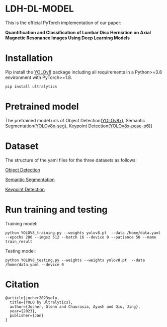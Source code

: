 # LDH-DL-MODEL
This is the official PyTorch implementation of our paper: 

**Quantification and Classification of Lumbar Disc Herniation on Axial Magnetic Resonance Images Using Deep Learning Models**


# Installation

Pip install the [YOLOv8](https://github.com/ultralytics/ultralytics) package including all requirements in a Python>=3.8 environment with PyTorch>=1.8.
```
pip install ultralytics
```
# Pretrained model

The pretrained model urls of Object Detection([YOLOv8x](https://github.com/ultralytics/assets/releases/download/v8.2.0/yolov8x.pt)), Semantic Segmentation([YOLOv8x-seg](https://github.com/ultralytics/assets/releases/download/v8.2.0/yolov8x-seg.pt)), Keypoint Detection([YOLOv8x-pose-p6](https://github.com/ultralytics/assets/releases/download/v8.2.0/yolov8x-pose-p6.pt))]

# Dataset
The structure of the yaml files for the three datasets as follows:

[Object Detection](https://github.com/ElzatElham/LDH-DL-MODEL/blob/main/Object%20_Detection_train.yaml)

[Semantic Segmentation](https://github.com/ElzatElham/LDH-DL-MODEL/blob/main/Semantic_Segmentation_train.yaml)

[Keypoint Detection](https://github.com/ElzatElham/LDH-DL-MODEL/blob/main/Keypoint_Detection_train.yaml)

# Run training and testing

Training model:
```
python YOLOV8_training.py --weights yolov8.pt  --data /home/data.yaml  --epochs 200 --imgsz 512 --batch 16 --device 0 --patience 50 --name train_result
```

Testing model:
```
python YOLOV8_testing.py --weights --weights yolov8.pt  --data /home/data.yaml --device 0
```

# Citation
```
@article{jocher2023yolo,
  title={YOLO by Ultralytics},
  author={Jocher, Glenn and Chaurasia, Ayush and Qiu, Jing},
  year={2023},
  publisher={Jan}
}
```






